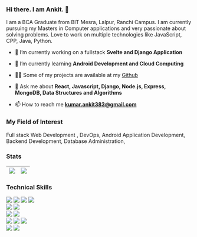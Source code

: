 ### Hi there. I am Ankit. 👋
   

I am a BCA Graduate from BIT Mesra, Lalpur, Ranchi Campus. I am currently pursuing my Masters in Computer applications and very passionate about solving problems. Love to work on multiple technologies like JavaScript, CPP, Java, Python.

- 🔭 I’m currently working on a fullstack **Svelte and Django Application**

- 🌱 I’m currently learning **Android Development and Cloud Computing**

- 👨‍💻 Some of my projects are available at my [Github](https://github.com/AnkitAvi11?tab=repositories)

- 💬 Ask me about **React, Javascript, Django, Node.js, Express, MongoDB, Data Structures and Algorithms**

- 📫 How to reach me **kumar.ankit383@gmail.com**


### My Field of Interest
Full stack Web Development ,
DevOps,
Android Application Development,
Backend Development,
Database Administration,
<br /> 

### Stats 

| <img src="https://github-readme-stats.vercel.app/api?username=AnkitAvi11&show_icons=true&count_private=true"/> | <img src="https://github-readme-streak-stats.herokuapp.com/?user=AnkitAvi11"/> |
|:------------:|:------------:|


### Technical Skills
<img src = "https://img.shields.io/badge/-HTML5-E34F26?style=flat&logo=html5&logoColor=white"> <img src = "https://img.shields.io/badge/-CSS3-1572B6?style=flat&logo=css3&logoColor=white"> <img src="https://img.shields.io/badge/-Bootstrap-563D7C?style=flat&logo=bootstrap&logoColor=white"> <img src="https://img.shields.io/badge/-JavaScript-black?style=flat&logo=javascript&logoColor=eed718"> <br />
<img src="https://img.shields.io/badge/-Data Structures and Algorithms-de6c1e?style=flat" > <img src="https://img.shields.io/badge/-PHP-5466b8?style=flat&logo=php&logoColor=white" > <br />
<img src="https://img.shields.io/badge/-django-black?style=flat&logo=django">  <img src="https://img.shields.io/badge/-React-161616?style=flat&logo=react&logoColor=00d9ff"> <br/>
<img src="https://img.shields.io/badge/-C%20&%20C++-659ad2?style=flat&logo=c%2B%2B&logoColor=ffffff"> <img src="https://img.shields.io/badge/-Java 8-06305b?style=flat&logo=java&logoColor=white"> <img src="https://img.shields.io/badge/-Python%203-black?style=flat&logo=python&logoColor=white"> <br />
<img src="https://img.shields.io/badge/-Problem%20Solving-ffa804?style=flat"> <img src="https://img.shields.io/badge/-Database%20Management-4d008f?style=flat"> <br />
<br/>

